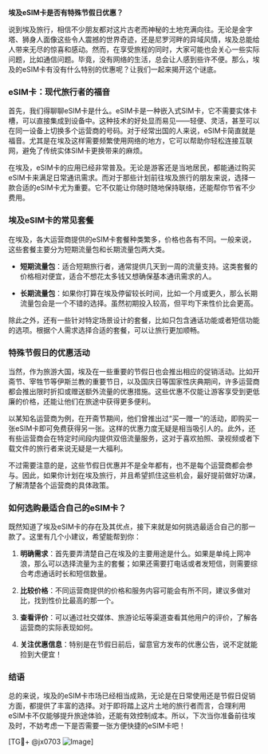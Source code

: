 **埃及eSIM卡是否有特殊节假日优惠？**

说到埃及旅行，相信不少朋友都对这片古老而神秘的土地充满向往。无论是金字塔、狮身人面像这些令人震撼的世界奇迹，还是尼罗河畔的异域风情，埃及总能给人带来无尽的惊喜和感动。然而，在享受旅程的同时，大家可能也会关心一些实际问题，比如通信问题。毕竟，没有网络的生活，总会让人感到些许不便。那么，埃及的eSIM卡有没有什么特别的优惠呢？让我们一起来揭开这个谜底。

### eSIM卡：现代旅行者的福音

首先，我们得聊聊eSIM卡是什么。eSIM卡是一种嵌入式SIM卡，它不需要实体卡槽，可以直接集成到设备中。这种技术的好处显而易见——轻便、灵活，甚至可以在同一设备上切换多个运营商的号码。对于经常出国的人来说，eSIM卡简直就是福音。尤其是在埃及这样需要频繁使用网络的地方，它可以帮助你轻松连接互联网，避免了传统实体SIM卡更换带来的麻烦。

在埃及，eSIM卡的应用已经非常普及。无论是游客还是当地居民，都能通过购买eSIM卡来满足日常通讯需求。而对于那些计划前往埃及旅行的朋友来说，选择一款合适的eSIM卡尤为重要。它不仅能让你随时随地保持联络，还能帮你节省不少费用。

### 埃及eSIM卡的常见套餐

在埃及，各大运营商提供的eSIM卡套餐种类繁多，价格也各有不同。一般来说，这些套餐主要分为短期流量包和长期流量包两大类。

- **短期流量包**：适合短期旅行者，通常提供几天到一周的流量支持。这类套餐的价格相对便宜，适合不想花太多钱又想确保基本通讯需求的人。
  
- **长期流量包**：如果你打算在埃及停留较长时间，比如一个月或更久，那么长期流量包会是一个不错的选择。虽然初期投入较高，但平均下来性价比会更高。

除此之外，还有一些针对特定场景设计的套餐，比如只包含通话功能或者短信功能的选项。根据个人需求选择合适的套餐，可以让旅行更加顺畅。

### 特殊节假日的优惠活动

当然，作为旅游大国，埃及在一些重要的节假日也会推出相应的促销活动。比如开斋节、宰牲节等伊斯兰教的重要节日，以及国庆日等国家性庆典期间，许多运营商都会推出限时折扣或赠送额外流量的优惠措施。这些优惠不仅能让游客享受到更低廉的价格，还能让他们在旅途中获得更多便利。

以某知名运营商为例，在开斋节期间，他们曾推出过“买一赠一”的活动，即购买一张eSIM卡即可免费获得另一张。这样的优惠力度无疑是相当吸引人的。此外，还有些运营商会在特定时间段内提供双倍流量服务，这对于喜欢拍照、录视频或者下载文件的旅行者来说无疑是一大福利。

不过需要注意的是，这些节假日优惠并不是全年都有，也不是每个运营商都会参与。因此，如果你计划在埃及旅行，并且希望抓住这些机会，最好提前做好功课，了解清楚各个运营商的具体政策。

### 如何选购最适合自己的eSIM卡？

既然知道了埃及eSIM卡的存在及其优点，接下来就是如何挑选最适合自己的那一款了。这里有几个小建议，希望能帮到你：

1. **明确需求**：首先要弄清楚自己在埃及的主要用途是什么。如果是单纯上网冲浪，那么可以选择流量为主的套餐；如果还需要打电话或者发短信，则需要综合考虑通话时长和短信数量。

2. **比较价格**：不同运营商提供的价格和服务内容可能会有所不同，建议多做对比，找到性价比最高的那一个。

3. **查看评价**：可以通过社交媒体、旅游论坛等渠道查看其他用户的评价，了解各运营商的实际表现如何。

4. **关注优惠信息**：特别是在节假日前后，留意官方发布的优惠公告，说不定就能捡到大便宜！

### 结语

总的来说，埃及的eSIM卡市场已经相当成熟，无论是在日常使用还是节假日促销方面，都提供了丰富的选择。对于即将踏上这片土地的旅行者而言，合理利用eSIM卡不仅能够提升旅途体验，还能有效控制成本。所以，下次当你准备前往埃及时，不妨考虑一下是否需要一张方便快捷的eSIM卡吧！

[TG💪+ @jx0703 ![Image](https://github.com/user-attachments/assets/dbca1d08-cadb-493c-b0ec-ad6f7a83f270)]
